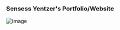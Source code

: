 ### Sensess Yentzer's Portfolio/Website
![image](https://user-images.githubusercontent.com/96795462/157112551-19e1a5ba-93c4-4823-ba4b-71b72e0a3772.png)

